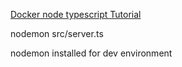 [Docker node typescript Tutorial](https://www.hebergb.com/docker-node-typescript)

nodemon src/server.ts

nodemon installed for dev environment